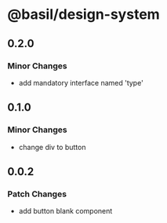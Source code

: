 # @basil/design-system

## 0.2.0

### Minor Changes

- add mandatory interface named 'type'

## 0.1.0

### Minor Changes

- change div to button

## 0.0.2

### Patch Changes

- add button blank component
